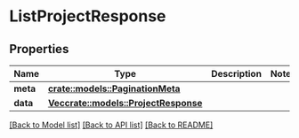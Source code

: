 # ListProjectResponse

## Properties

Name | Type | Description | Notes
------------ | ------------- | ------------- | -------------
**meta** | [**crate::models::PaginationMeta**](PaginationMeta.md) |  | 
**data** | [**Vec<crate::models::ProjectResponse>**](ProjectResponse.md) |  | 

[[Back to Model list]](../README.md#documentation-for-models) [[Back to API list]](../README.md#documentation-for-api-endpoints) [[Back to README]](../README.md)


